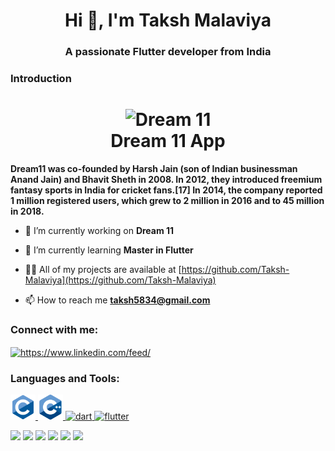 <h1 align="center">Hi 👋, I'm Taksh Malaviya</h1>
<h3 align="center">A passionate Flutter developer from India</h3>

<h3> Introduction</h3>
<h1 align = "center">
<img src="https://github.com/user-attachments/assets/374b505c-1b82-44fe-9818-54e86fccc4dd" height="200px" alt="Dream 11 "/>
  <br>
  Dream 11 App
</h1>

**Dream11 was co-founded by Harsh Jain (son of Indian businessman Anand Jain) and Bhavit Sheth in 2008. In 2012, they introduced freemium fantasy sports in India for cricket fans.[17] In 2014, the company reported 1 million registered users, which grew to 2 million in 2016 and to 45 million in 2018.**

- 🔭 I’m currently working on **Dream 11**

- 🌱 I’m currently learning **Master in Flutter**

- 👨‍💻 All of my projects are available at [https://github.com/Taksh-Malaviya](https://github.com/Taksh-Malaviya)

- 📫 How to reach me **taksh5834@gmail.com**

<h3 align="left">Connect with me:</h3>
<p align="left">
<a href="https://linkedin.com/in/https://www.linkedin.com/feed/" target="blank"><img align="center" src="https://raw.githubusercontent.com/rahuldkjain/github-profile-readme-generator/master/src/images/icons/Social/linked-in-alt.svg" alt="https://www.linkedin.com/feed/" height="30" width="40" /></a>
</p>

<h3 align="left">Languages and Tools:</h3>
<p align="left"> <a href="https://www.cprogramming.com/" target="_blank" rel="noreferrer"> <img src="https://raw.githubusercontent.com/devicons/devicon/master/icons/c/c-original.svg" alt="c" width="40" height="40"/> </a> <a href="https://www.w3schools.com/cpp/" target="_blank" rel="noreferrer"> <img src="https://raw.githubusercontent.com/devicons/devicon/master/icons/cplusplus/cplusplus-original.svg" alt="cplusplus" width="40" height="40"/> </a> <a href="https://dart.dev" target="_blank" rel="noreferrer"> <img src="https://www.vectorlogo.zone/logos/dartlang/dartlang-icon.svg" alt="dart" width="40" height="40"/> </a> <a href="https://flutter.dev" target="_blank" rel="noreferrer"> <img src="https://www.vectorlogo.zone/logos/flutterio/flutterio-icon.svg" alt="flutter" width="40" height="40"/> </a> </p>



<img src ="https://github.com/user-attachments/assets/6fd32a11-d593-4e29-87fb-793b00588d97" width = "250">
<img src ="https://github.com/user-attachments/assets/6c8d2608-c4c5-46b1-9e46-b346e0c18a55" width = "250">
<img src ="https://github.com/user-attachments/assets/78898201-bf57-4b1e-8307-c1efd287afbc" width = "250">
<img src ="https://github.com/user-attachments/assets/bc33d8d3-6280-4719-b19a-3429945ceb10" width = "250">
<img src ="https://github.com/user-attachments/assets/b21baef1-7977-4bae-b039-d56e48a024b1" width = "250">
<img src ="https://github.com/user-attachments/assets/3c426ef2-4287-46b9-bf77-bb2e35f0b885" width = "250">
